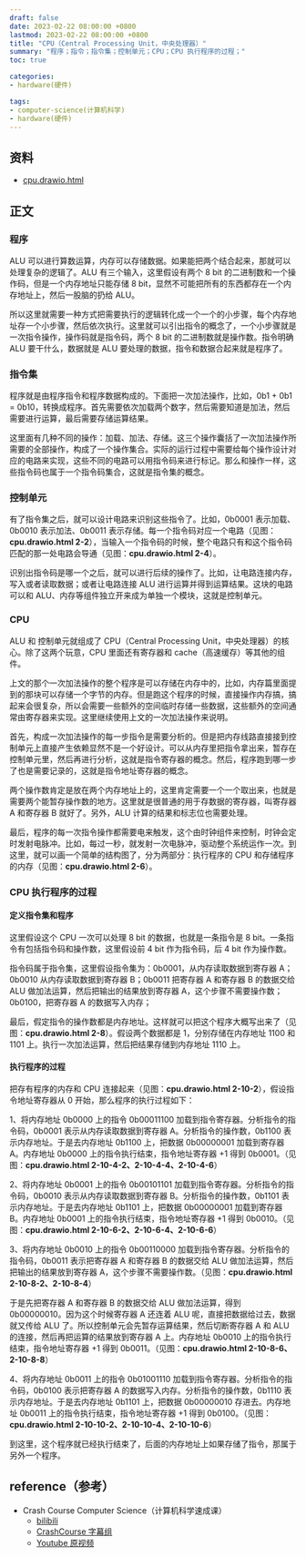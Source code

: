 ```yaml
---
draft: false
date: 2023-02-22 08:00:00 +0800
lastmod: 2023-02-22 08:00:00 +0800
title: "CPU（Central Processing Unit，中央处理器）"
summary: "程序；指令；指令集；控制单元；CPU；CPU 执行程序的过程；"
toc: true

categories:
- hardware(硬件)

tags:
- computer-science(计算机科学)
- hardware(硬件)
---
```


## 资料

- <a href="/drawio/computer-science/hardware/cpu.drawio.html">cpu.drawio.html</a>

## 正文

### 程序

ALU 可以进行算数运算，内存可以存储数据。如果能把两个结合起来，那就可以处理复杂的逻辑了。ALU 有三个输入，这里假设有两个 8 bit 的二进制数和一个操作码，但是一个内存地址只能存储 8 bit，显然不可能把所有的东西都存在一个内存地址上，然后一股脑的扔给 ALU。

所以这里就需要一种方式把需要执行的逻辑转化成一个一个的小步骤，每个内存地址存一个小步骤，然后依次执行。这里就可以引出指令的概念了，一个小步骤就是一次指令操作，操作码就是指令码，两个 8 bit 的二进制数就是操作数。指令明确 ALU 要干什么，数据就是 ALU 要处理的数据，指令和数据合起来就是程序了。

### 指令集

程序就是由程序指令和程序数据构成的。下面把一次加法操作，比如，0b1 + 0b1 = 0b10，转换成程序。首先需要依次加载两个数字，然后需要知道是加法，然后需要进行运算，最后需要存储运算结果。

这里面有几种不同的操作：加载、加法、存储。这三个操作囊括了一次加法操作所需要的全部操作，构成了一个操作集合。实际的运行过程中需要给每个操作设计对应的电路来实现，这些不同的电路可以用指令码来进行标记。那么和操作一样，这些指令码也属于一个指令码集合，这就是指令集的概念。

### 控制单元

有了指令集之后，就可以设计电路来识别这些指令了。比如，0b0001 表示加载、0b0010 表示加法、0b0011 表示存储。每一个指令码对应一个电路（见图：**cpu.drawio.html 2-2**），当输入一个指令码的时候，整个电路只有和这个指令码匹配的那一处电路会导通（见图：**cpu.drawio.html 2-4**）。

识别出指令码是哪一个之后，就可以进行后续的操作了。比如，让电路连接内存，写入或者读取数据；或者让电路连接 ALU 进行运算并得到运算结果。这块的电路可以和 ALU、内存等组件独立开来成为单独一个模块，这就是控制单元。

### CPU

ALU 和 控制单元就组成了 CPU（Central Processing Unit，中央处理器）的核心。除了这两个玩意，CPU 里面还有寄存器和 cache（高速缓存）等其他的组件。

上文的那个一次加法操作的整个程序是可以存储在内存中的，比如，内存篇里面提到的那块可以存储一个字节的内存。但是跑这个程序的时候，直接操作内存搞，搞起来会很复杂，所以会需要一些额外的空间临时存储一些数据，这些额外的空间通常由寄存器来实现。这里继续使用上文的一次加法操作来说明。

首先，构成一次加法操作的每一步指令是需要分析的。但是把内存线路直接接到控制单元上直接产生依赖显然不是一个好设计。可以从内存里把指令拿出来，暂存在控制单元里，然后再进行分析，这就是指令寄存器的概念。然后，程序跑到哪一步了也是需要记录的，这就是指令地址寄存器的概念。

两个操作数肯定是放在两个内存地址上的，这里肯定需要一个一个取出来，也就是需要两个能暂存操作数的地方。这里就是很普通的用于存数据的寄存器，叫寄存器 A 和寄存器 B 就好了。另外，ALU 计算的结果和标志位也需要处理。

最后，程序的每一次指令操作都需要电来触发，这个由时钟组件来控制，时钟会定时发射电脉冲。比如，每过一秒，就发射一次电脉冲，驱动整个系统运作一次。到这里，就可以画一个简单的结构图了，分为两部分：执行程序的 CPU 和存储程序的内存（见图：**cpu.drawio.html 2-6**）。

### CPU 执行程序的过程

#### 定义指令集和程序

这里假设这个 CPU 一次可以处理 8 bit 的数据，也就是一条指令是 8 bit。一条指令有包括指令码和操作数，这里假设前 4 bit 作为指令码，后 4 bit 作为操作数。

指令码属于指令集，这里假设指令集为：0b0001，从内存读取数据到寄存器 A；0b0010 从内存读取数据到寄存器 B；0b0011 把寄存器 A 和寄存器 B 的数据交给 ALU 做加法运算，然后把输出的结果放到寄存器 A，这个步骤不需要操作数；0b0100，把寄存器 A 的数据写入内存；

最后，假定指令的操作数都是内存地址。这样就可以把这个程序大概写出来了（见图：**cpu.drawio.html 2-8**）。假设两个数据都是 1，分别存储在内存地址 1100 和 1101 上。执行一次加法运算，然后把结果存储到内存地址 1110 上。

#### 执行程序的过程

把存有程序的内存和 CPU 连接起来（见图：**cpu.drawio.html 2-10-2**），假设指令地址寄存器从 0 开始，那么程序的执行过程如下：

1、将内存地址 0b0000 上的指令 0b00011100 加载到指令寄存器。分析指令的指令码，0b0001 表示从内存读取数据到寄存器 A。分析指令的操作数，0b1100 表示内存地址。于是去内存地址 0b1100 上，把数据 0b00000001 加载到寄存器 A。内存地址 0b0000 上的指令执行结束，指令地址寄存器 +1 得到 0b0001。（见图：**cpu.drawio.html 2-10-4-2、2-10-4-4、2-10-4-6**）

2、将内存地址 0b0001 上的指令 0b00101101 加载到指令寄存器。分析指令的指令码，0b0010 表示从内存读取数据到寄存器 B。分析指令的操作数，0b1101 表示内存地址。于是去内存地址 0b1101 上，把数据 0b00000001 加载到寄存器 B。内存地址 0b0001 上的指令执行结束，指令地址寄存器 +1 得到 0b0010。（见图：**cpu.drawio.html 2-10-6-2、2-10-6-4、2-10-6-6**）

3、将内存地址 0b0010 上的指令 0b00110000 加载到指令寄存器。分析指令的指令码，0b0011 表示把寄存器 A 和寄存器 B 的数据交给 ALU 做加法运算，然后把输出的结果放到寄存器 A，这个步骤不需要操作数。（见图：**cpu.drawio.html 2-10-8-2、2-10-8-4**）

于是先把寄存器 A 和寄存器 B 的数据交给 ALU 做加法运算，得到 0b00000010。因为这个时候寄存器 A 还连着 ALU 呢，直接把数据给过去，数据就又传给 ALU 了。所以控制单元会先暂存运算结果，然后切断寄存器 A 和 ALU 的连接，然后再把运算的结果放到寄存器 A 上。内存地址 0b0010 上的指令执行结束，指令地址寄存器 +1 得到 0b0011。（见图：**cpu.drawio.html 2-10-8-6、2-10-8-8**）

4、将内存地址 0b0011 上的指令 0b01001110 加载到指令寄存器。分析指令的指令码，0b0100 表示把寄存器 A 的数据写入内存。分析指令的操作数，0b1110 表示内存地址。于是去内存地址 0b1101 上，把数据 0b00000010 存进去。内存地址 0b0011 上的指令执行结束，指令地址寄存器 +1 得到 0b0100。（见图：**cpu.drawio.html 2-10-10-2、2-10-10-4、2-10-10-6**）

到这里，这个程序就已经执行结束了，后面的内存地址上如果存储了指令，那属于另外一个程序。

## reference（参考）

- Crash Course Computer Science（计算机科学速成课）
  - [bilibili](https://www.bilibili.com/video/BV1EW411u7th)
  - [CrashCourse 字幕组](https://github.com/1c7/crash-course-computer-science-chinese)
  - [Youtube 原视频](https://www.youtube.com/playlist?list=PL8dPuuaLjXtNlUrzyH5r6jN9ulI)
